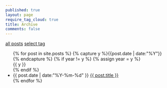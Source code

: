 ```yaml
---
published: true
layout: page
require_tag_cloud: true
title: Archive
comments: false
---
```


<style type="text/css">
  .content a {
    color: #000000;
  }
  .content .listing-seperator {
    font-weight: bold;
  }
  .content .listing-item, .listing-seperator {
    list-style-type: none;
  }
  .content #select-all-button {
    text-decoration: underline;
  }
  .content #tag-cloud, #posts-in-tags {
    display: none;
  }
</style>

<section id="archive-nav">
  <span id="select-all">
    <a href="#select-all" id="select-all-button" title="all posts">all posts</a>
  </span>
  <span id="select-tag">
    <a href="#select-tag" id="select-tag-button" title="select tag">select tag</a>
  </span>
</section>

<section id="all-posts">
  <div>
    <ul class="listing">
    {% for post in site.posts %}
      {% capture y %}{{post.date | date:"%Y"}}{% endcapture %}
      {% if year != y %}
        {% assign year = y %}
        <li class="listing-seperator">{{ y }}</li>
      {% endif %}
      <li class="listing-item">
        <time datetime="{{ post.date | date:"%Y-%m-%d" }}">{{ post.date | date:"%Y-%m-%d" }}</time>
        <a href="{{ site.baseurl }}{{ post.url }}" target="_blank" title="{{ post.title }}">{{ post.title }}</a>
      </li>
    {% endfor %}
    </ul>
  </div>
</section>

<section id="posts-in-tags">
  <div id="tag-cloud">
  {% for tag in site.tags %}
    <a href="#{{ tag[0] }}" id="tag-cloud-button" title="{{ tag[0] }}" rel="{{ tag[1].size }}">{{ tag[0] }}</a>
  {% endfor %}
  </div>
  <ul class="listing">
  {% for tag in site.tags %}
    <li class="listing-seperator" id="{{ tag[0] }}">{{ tag[0] }}</li>
  {% for post in tag[1] %}
    <li class="listing-item">
    <time datetime="{{ post.date | date:"%Y-%m-%d" }}">{{ post.date | date:"%Y-%m-%d" }}</time>
    <a href="{{ site.baseurl }}{{ post.url }}" target="_blank" title="{{ post.title }}">{{ post.title }}</a>
    </li>
  {% endfor %}
  {% endfor %}
  </ul>
</section>
